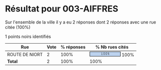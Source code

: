 # Résultat pour 003-AIFFRES

Sur l'ensemble de la ville il y a eu 2 réponses dont 2 réponses avec une rue citée (100%)

1 points noirs identifiés

| Rue | Vote | % réponses | % Nb rues cités|
|-----|------|------------|----------------|
| ROUTE DE NIORT | 2 | 100% | <img src="../../img/bar_100.gif" />&nbsp;100%|
| **Total** | 2 | 100% | 100%|
